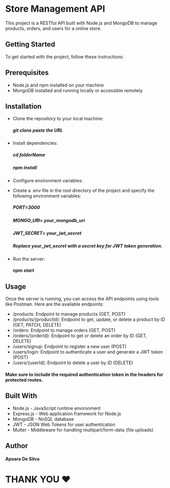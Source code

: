 # Store Management API
This project is a RESTful API built with Node.js and MongoDB to manage products, orders, and users for a online store.

## Getting Started
To get started with the project, follow these instructions:

## Prerequisites
- Node.js and npm installed on your machine
- MongoDB installed and running locally or accessible remotely

## Installation
- Clone the repository to your local machine:
  ##### git clone paste the URL
- Install dependencies:
  ##### cd folderName
  ##### npm install

- Configure environment variables:
- Create a .env file in the root directory of the project and specify the following environment variables:
  ##### PORT=3000
  ##### MONGO_URI= your_mongodb_uri
  ##### JWT_SECRET= your_jwt_secret
  ##### Replace your_jwt_secret with a secret key for JWT token generation.

- Run the server:
  ##### npm start

## Usage
Once the server is running, you can access the API endpoints using tools like Postman. Here are the available endpoints:

- /products: Endpoint to manage products (GET, POST)
- /products/{productId}: Endpoint to get, update, or delete a product by ID (GET, PATCH, DELETE)
- /orders: Endpoint to manage orders (GET, POST)
- /orders/{orderId}: Endpoint to get or delete an order by ID (GET, DELETE)
- /users/signup: Endpoint to register a new user (POST)
- /users/login: Endpoint to authenticate a user and generate a JWT token (POST)
- /users/{userId}: Endpoint to delete a user by ID (DELETE)

#### Make sure to include the required authentication token in the headers for protected routes.

## Built With
- Node.js - JavaScript runtime environment
- Express.js - Web application framework for Node.js
- MongoDB - NoSQL database
- JWT - JSON Web Tokens for user authentication
- Multer - Middleware for handling multipart/form-data (file uploads)

## Author
#### Apsara De Silva


# THANK YOU ❤️
